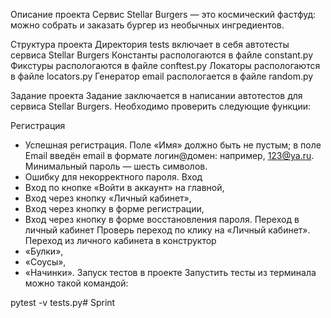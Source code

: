 Описание проекта Сервис Stellar Burgers — это космический фастфуд: можно собрать и заказать бургер из необычных ингредиентов.

Структура проекта Директория tests включает в себя автотесты сервиса Stellar Burgers Константы распологаются в файле constant.py Фикстуры распологаются в файле conftest.py Локаторы распологаются в файле locators.py Генератор email распологается в файле random.py

Задание проекта Задание заключается в написании автотестов для сервиса Stellar Burgers. Необходимо проверить следующие функции:

Регистрация

- Успешная регистрация. Поле «Имя» должно быть не пустым; в поле Email введён email в формате логин@домен: например, 123@ya.ru. Минимальный пароль — шесть символов.
- Ошибку для некорректного пароля. 
Вход
- Вход по кнопке «Войти в аккаунт» на главной,
- Вход через кнопку «Личный кабинет»,
- Вход через кнопку в форме регистрации,
- Вход через кнопку в форме восстановления пароля. Переход в личный кабинет
Проверь переход по клику на «Личный кабинет».
Переход из личного кабинета в конструктор
- «Булки»,
- «Соусы»,
- «Начинки».
Запуск тестов в проекте Запустить тесты из терминала можно такой командой:

pytest -v tests.py# Sprint
